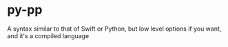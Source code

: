 # py-pp
A syntax similar to that of Swift or Python, but low level options if you want, and it's a compiled language
